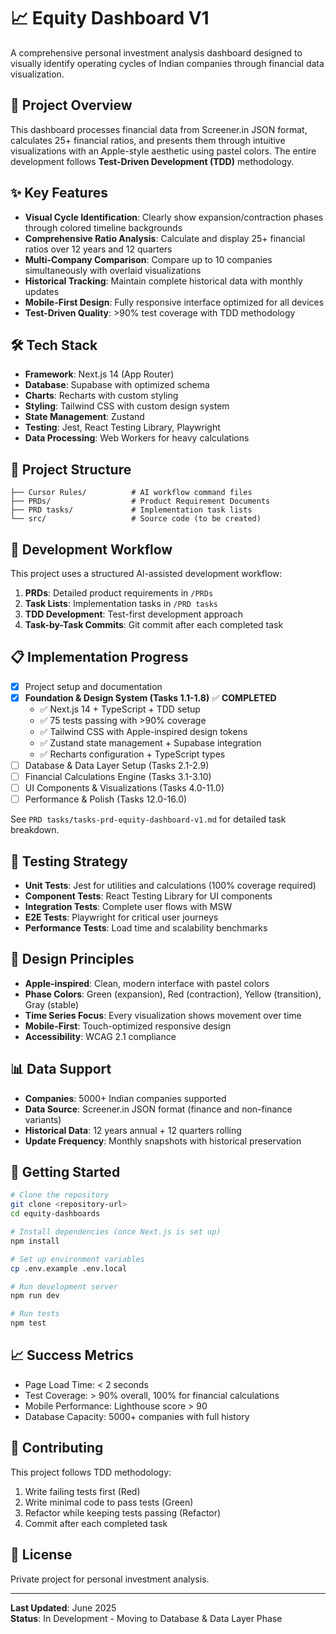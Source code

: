 # 📈 Equity Dashboard V1

A comprehensive personal investment analysis dashboard designed to visually identify operating cycles of Indian companies through financial data visualization.

## 🎯 Project Overview

This dashboard processes financial data from Screener.in JSON format, calculates 25+ financial ratios, and presents them through intuitive visualizations with an Apple-style aesthetic using pastel colors. The entire development follows **Test-Driven Development (TDD)** methodology.

## ✨ Key Features

- **Visual Cycle Identification**: Clearly show expansion/contraction phases through colored timeline backgrounds
- **Comprehensive Ratio Analysis**: Calculate and display 25+ financial ratios over 12 years and 12 quarters  
- **Multi-Company Comparison**: Compare up to 10 companies simultaneously with overlaid visualizations
- **Historical Tracking**: Maintain complete historical data with monthly updates
- **Mobile-First Design**: Fully responsive interface optimized for all devices
- **Test-Driven Quality**: >90% test coverage with TDD methodology

## 🛠️ Tech Stack

- **Framework**: Next.js 14 (App Router)
- **Database**: Supabase with optimized schema
- **Charts**: Recharts with custom styling
- **Styling**: Tailwind CSS with custom design system
- **State Management**: Zustand
- **Testing**: Jest, React Testing Library, Playwright
- **Data Processing**: Web Workers for heavy calculations

## 📁 Project Structure

```
├── Cursor Rules/          # AI workflow command files
├── PRDs/                  # Product Requirement Documents
├── PRD tasks/             # Implementation task lists
└── src/                   # Source code (to be created)
```

## 🚀 Development Workflow

This project uses a structured AI-assisted development workflow:

1. **PRDs**: Detailed product requirements in `/PRDs`
2. **Task Lists**: Implementation tasks in `/PRD tasks`  
3. **TDD Development**: Test-first development approach
4. **Task-by-Task Commits**: Git commit after each completed task

## 📋 Implementation Progress

- [x] Project setup and documentation
- [x] **Foundation & Design System (Tasks 1.1-1.8)** ✅ **COMPLETED**
  - ✅ Next.js 14 + TypeScript + TDD setup
  - ✅ 75 tests passing with >90% coverage
  - ✅ Tailwind CSS with Apple-inspired design tokens
  - ✅ Zustand state management + Supabase integration
  - ✅ Recharts configuration + TypeScript types
- [ ] Database & Data Layer Setup (Tasks 2.1-2.9)
- [ ] Financial Calculations Engine (Tasks 3.1-3.10)
- [ ] UI Components & Visualizations (Tasks 4.0-11.0)
- [ ] Performance & Polish (Tasks 12.0-16.0)

See `PRD tasks/tasks-prd-equity-dashboard-v1.md` for detailed task breakdown.

## 🧪 Testing Strategy

- **Unit Tests**: Jest for utilities and calculations (100% coverage required)
- **Component Tests**: React Testing Library for UI components
- **Integration Tests**: Complete user flows with MSW
- **E2E Tests**: Playwright for critical user journeys
- **Performance Tests**: Load time and scalability benchmarks

## 🎨 Design Principles

- **Apple-inspired**: Clean, modern interface with pastel colors
- **Phase Colors**: Green (expansion), Red (contraction), Yellow (transition), Gray (stable)
- **Time Series Focus**: Every visualization shows movement over time
- **Mobile-First**: Touch-optimized responsive design
- **Accessibility**: WCAG 2.1 compliance

## 📊 Data Support

- **Companies**: 5000+ Indian companies supported
- **Data Source**: Screener.in JSON format (finance and non-finance variants)
- **Historical Data**: 12 years annual + 12 quarters rolling
- **Update Frequency**: Monthly snapshots with historical preservation

## 🚀 Getting Started

```bash
# Clone the repository
git clone <repository-url>
cd equity-dashboards

# Install dependencies (once Next.js is set up)
npm install

# Set up environment variables
cp .env.example .env.local

# Run development server
npm run dev

# Run tests
npm test
```

## 📈 Success Metrics

- Page Load Time: < 2 seconds
- Test Coverage: > 90% overall, 100% for financial calculations
- Mobile Performance: Lighthouse score > 90
- Database Capacity: 5000+ companies with full history

## 🤝 Contributing

This project follows TDD methodology:
1. Write failing tests first (Red)
2. Write minimal code to pass tests (Green)  
3. Refactor while keeping tests passing (Refactor)
4. Commit after each completed task

## 📄 License

Private project for personal investment analysis.

---

**Last Updated**: June 2025  
**Status**: In Development - Moving to Database & Data Layer Phase 